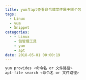 ```yaml
---
title: yum与apt查看命令或文件属于哪个包
tags:
  - Linux
  - yum
  - Snippet
categories:
  - - Linux
    - 包管理工具
    - yum
	- apt
date: 2018-05-01 00:00:19
---
```



```bash
yum provides <命令名 or 文件路径>
apt-file search <命令名 or 文件路径>
```

